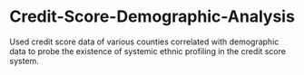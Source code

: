 # Credit-Score-Demographic-Analysis
Used credit score data of various counties correlated with demographic data to probe the existence of systemic ethnic profiling in the credit score system. 
